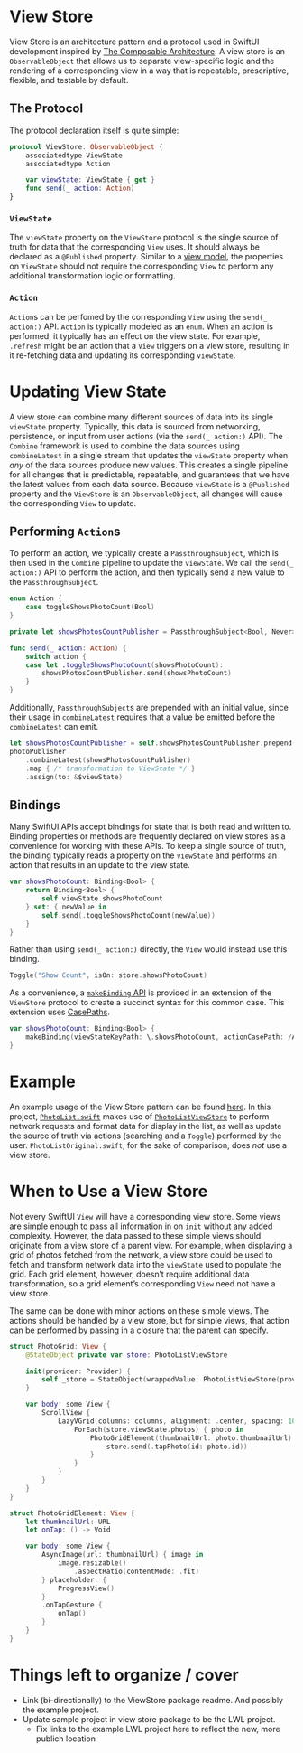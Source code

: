 # View Store

View Store is an architecture pattern and a protocol used in SwiftUI development inspired by [The Composable Architecture](https://github.com/pointfreeco/swift-composable-architecture). A view store is an `ObservableObject` that allows us to separate view-specific logic and the rendering of a corresponding view in a way that is repeatable, prescriptive, flexible, and testable by default.

## The Protocol

The protocol declaration itself is quite simple:

```swift
protocol ViewStore: ObservableObject {
    associatedtype ViewState
    associatedtype Action

    var viewState: ViewState { get }
    func send(_ action: Action)
}
```

### `ViewState`

The `viewState` property on the `ViewStore` protocol is the single source of truth for data that the corresponding `View` uses. It should always be declared as a `@Published` property. Similar to a [view model](https://github.com/Lickability/swift-best-practices/blob/main/ViewModel.md), the properties on `ViewState` should not require the corresponding `View` to perform any additional transformation logic or formatting.

### `Action`

`Action`s can be perfomed by the corresponding `View` using the `send(_ action:)` API. `Action` is typically modeled as an `enum`. When an action is performed, it typically has an effect on the view state. For example, `.refresh` might be an action that a `View` triggers on a view store, resulting in it re-fetching data and updating its corresponding `viewState`.

# Updating View State

A view store can combine many different sources of data into its single `viewState` property. Typically, this data is sourced from networking, persistence, or input from user actions (via the `send(_ action:)` API). The `Combine` framework is used to combine the data sources using `combineLatest` in a single stream that updates the `viewState` property when _any_ of the data sources produce new values. This creates a single pipeline for all changes that is predictable, repeatable, and guarantees that we have the latest values from each data source. Because `viewState` is a `@Published` property and the `ViewStore` is an `ObservableObject`, all changes will cause the corresponding `View` to update.

## Performing `Action`s

To perform an action, we typically create a `PassthroughSubject`, which is then used in the `Combine` pipeline to update the `viewState`. We call the `send(_ action:)` API to perform the action, and then typically send a new value to the `PassthroughSubject`.

```swift
enum Action {
    case toggleShowsPhotoCount(Bool)
}

private let showsPhotosCountPublisher = PassthroughSubject<Bool, Never>()

func send(_ action: Action) {
    switch action {
    case let .toggleShowsPhotoCount(showsPhotoCount):
        showsPhotosCountPublisher.send(showsPhotoCount)
    }
}
```

Additionally, `PassthroughSubject`s are prepended with an initial value, since their usage in `combineLatest` requires that a value be emitted before the `combineLatest` can emit.

```swift
let showsPhotosCountPublisher = self.showsPhotosCountPublisher.prepend(ViewState.initial.showsPhotoCount)
photoPublisher
    .combineLatest(showsPhotosCountPublisher)
    .map { /* transformation to ViewState */ }
    .assign(to: &$viewState)
```

## Bindings

Many SwiftUI APIs accept bindings for state that is both read and written to. Binding properties or methods are frequently declared on view stores as a convenience for working with these APIs. To keep a single source of truth, the binding typically reads a property on the `viewState` and performs an action that results in an update to the view state.

```swift
var showsPhotoCount: Binding<Bool> {
    return Binding<Bool> {
        self.viewState.showsPhotoCount
    } set: { newValue in
        self.send(.toggleShowsPhotoCount(newValue))
    }
}
```

Rather than using `send(_ action:)` directly, the `View` would instead use this binding.

```swift
Toggle("Show Count", isOn: store.showsPhotoCount)
```

As a convenience, a [`makeBinding` API](https://github.com/Lickability/ViewStore/blob/main/Sources/ViewStore/ViewStore%2BBindingAdditions.swift) is provided in an extension of the `ViewStore` protocol to create a succinct syntax for this common case. This extension uses [CasePaths](https://github.com/pointfreeco/swift-case-paths).

```swift
var showsPhotoCount: Binding<Bool> {
    makeBinding(viewStateKeyPath: \.showsPhotoCount, actionCasePath: /Action.toggleShowsPhotoCount)
}
```

# Example

An example usage of the View Store pattern can be found [here](https://github.com/Lickability/view-store-lwl). In this project, [`PhotoList.swift`](https://github.com/Lickability/view-store-lwl/blob/main/ViewStoreLWL/Photos/PhotoList.swift) makes use of [`PhotoListViewStore`](https://github.com/Lickability/view-store-lwl/blob/main/ViewStoreLWL/Photos/PhotoListViewStore.swift) to perform network requests and format data for display in the list, as well as update the source of truth via actions (searching and a `Toggle`) performed by the user. `PhotoListOriginal.swift`, for the sake of comparison, does _not_ use a view store.

# When to Use a View Store

Not every SwiftUI `View` will have a corresponding view store. Some views are simple enough to pass all information in on `init` without any added complexity. However, the data passed to these simple views should originate from a view store of a parent view. For example, when displaying a grid of photos fetched from the network, a view store could be used to fetch and transform network data into the `viewState` used to populate the grid. Each grid element, however, doesn’t require additional data transformation, so a grid element’s corresponding `View` need not have a view store.

The same can be done with minor actions on these simple views. The actions should be handled by a view store, but for simple views, that action can be performed by passing in a closure that the parent can specify.

```swift
struct PhotoGrid: View {
    @StateObject private var store: PhotoListViewStore

    init(provider: Provider) {
        self._store = StateObject(wrappedValue: PhotoListViewStore(provider: provider))
    }

    var body: some View {
        ScrollView {
            LazyVGrid(columns: columns, alignment: .center, spacing: 10) {
                ForEach(store.viewState.photos) { photo in
                    PhotoGridElement(thumbnailUrl: photo.thumbnailUrl) {
                        store.send(.tapPhoto(id: photo.id))
                    }
                }
            }
        }
    }
}

struct PhotoGridElement: View {
    let thumbnailUrl: URL
    let onTap: () -> Void

    var body: some View {
        AsyncImage(url: thumbnailUrl) { image in
            image.resizable()
                .aspectRatio(contentMode: .fit)
        } placeholder: {
            ProgressView()
        }
        .onTapGesture {
            onTap()
        }
    }
}
```

# Things left to organize / cover
* Link (bi-directionally) to the ViewStore package readme. And possibly the example project.
* Update sample project in view store package to be the LWL project.
    * Fix links to the example LWL project here to reflect the new, more publich location
